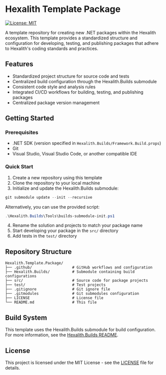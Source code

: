 # Hexalith Template Package

[![License: MIT](https://img.shields.io/badge/License-MIT-yellow.svg)](https://opensource.org/licenses/MIT)

A template repository for creating new .NET packages within the Hexalith ecosystem. This template provides a standardized structure and configuration for developing, testing, and publishing packages that adhere to Hexalith's coding standards and practices.

## Features

- Standardized project structure for source code and tests
- Centralized build configuration through the Hexalith.Builds submodule
- Consistent code style and analysis rules
- Integrated CI/CD workflows for building, testing, and publishing packages
- Centralized package version management

## Getting Started

### Prerequisites

- .NET SDK (version specified in `Hexalith.Builds/Framework.Build.props`)
- Git
- Visual Studio, Visual Studio Code, or another compatible IDE

### Quick Start

1. Create a new repository using this template
2. Clone the repository to your local machine
3. Initialize and update the Hexalith.Builds submodule:

```powershell
git submodule update --init --recursive
```

Alternatively, you can use the provided script:

```powershell
.\Hexalith.Builds\Tools\builds-submodule-init.ps1
```

4. Rename the solution and projects to match your package name
5. Start developing your package in the `src/` directory
6. Add tests in the `test/` directory

## Repository Structure

```
Hexalith.Template.Package/
├── .github/                  # GitHub workflows and configuration
├── Hexalith.Builds/          # Submodule containing build configurations
├── src/                      # Source code for package projects
├── test/                     # Test projects
├── .gitignore                # Git ignore file
├── .gitmodules               # Git submodules configuration
├── LICENSE                   # License file
└── README.md                 # This file
```

## Build System

This template uses the Hexalith.Builds submodule for build configuration. For more information, see the [Hexalith.Builds README](Hexalith.Builds/README.md).

## License

This project is licensed under the MIT License - see the [LICENSE](LICENSE) file for details.